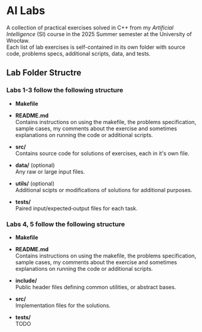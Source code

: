 # AI Labs

A collection of practical exercises solved in C++ from my  *Artificial Intelligence* (SI) course in the 2025 Summer semester at the University of Wrocław.  
Each list of lab exercises is self-contained in its own folder with source code, problems specs, additional scripts, data, and tests.

## Lab Folder Structre

### Labs 1-3 follow the following structure

- **Makefile**  
  
- **README.md**  
  Contains instructions on using the makefile, the problems specification, sample cases, my comments about the exercise and sometimes explanations on running the code or additional scripts.
- **src/**  
    Contains source code for solutions of exercises, each in it's own file.
- **data/** (optional)  
  Any raw or large input files.
- **utils/** (optional)  
  Additional scipts or modifications of solutions for additional purposes.
- **tests/**  
  Paired input/expected‐output files for each task.

### Labs 4, 5 follow the following structure

- **Makefile**  
  
- **README.md**  
  Contains instructions on using the makefile, the problems specification, sample cases, my comments about the exercise and sometimes explanations on running the code or additional scripts.
- **include/**  
  Public header files defining common utilities, or abstract bases.
- **src/**  
  Implementation files for the solutions.
- **tests/**  
  TODO
  